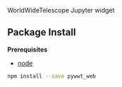 WorldWideTelescope Jupyter widget

Package Install
---------------

**Prerequisites**
- [node](http://nodejs.org/)

```bash
npm install --save pywwt_web
```
